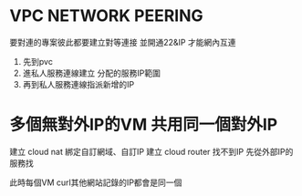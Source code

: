# VPC NETWORK PEERING
要對連的專案彼此都要建立對等連接 並開通22&IP 才能網內互連
1. 先到pvc
2. 進私人服務連線建立 分配的服務IP範圍
3. 再到私人服務連線指派新增的IP 

# 多個無對外IP的VM 共用同一個對外IP
建立 cloud nat 綁定自訂網域、自訂IP
建立 cloud router
找不到IP 先從外部IP的服務找

此時每個VM curl其他網站記錄的IP都會是同一個